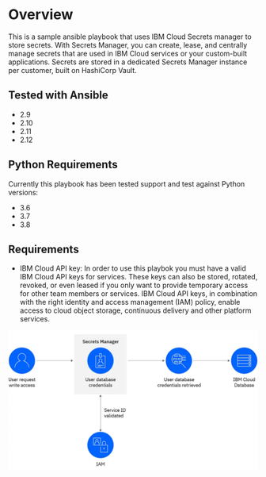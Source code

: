 # Overview

This is a sample ansible playbook that uses IBM Cloud Secrets manager to store secrets. With Secrets Manager, you can create, lease, and centrally manage secrets that are used in IBM Cloud services or your custom-built applications. Secrets are stored in a dedicated Secrets Manager instance per customer, built on HashiCorp Vault.

## Tested with Ansible

* 2.9
* 2.10
* 2.11
* 2.12

## Python Requirements

Currently this playbook has been tested support and test against Python versions:
* 3.6
* 3.7
* 3.8

## Requirements

* IBM Cloud API key: In order to use this playbok you must have a valid  IBM Cloud API keys for services. These keys can also be stored, rotated, revoked, or even leased if you only want to provide temporary access for other team members or services. IBM Cloud API keys, in combination with the right identity and access management (IAM) policy, enable access to cloud object storage, continuous delivery and other platform services.

![IBM Cloud API Key](image.png)
